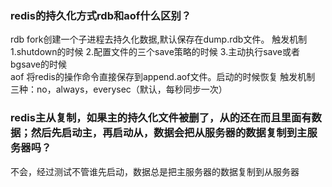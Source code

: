 ### redis的持久化方式rdb和aof什么区别？
rdb fork创建一个子进程去持久化数据,默认保存在dump.rdb文件。
触发机制 1.shutdown的时候 2.配置文件的三个save策略的时候 3.主动执行save或者bgsave的时候  
aof 将redis的操作命令直接保存到append.aof文件。启动的时候恢复
触发机制 三种：no，always，everysec（默认，每秒同步一次）
### redis主从复制，如果主的持久化文件被删了，从的还在而且里面有数据；然后先启动主，再启动从，数据会把从服务器的数据复制到主服务器吗？
不会，经过测试不管谁先启动，数据总是把主服务器的数据复制到从服务器
